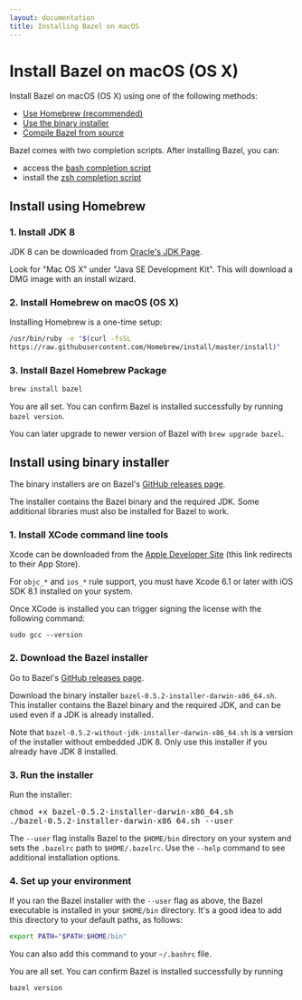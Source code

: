 ```yaml
---
layout: documentation
title: Installing Bazel on macOS
---
```


# <a name="mac-os-x"></a>Install Bazel on macOS (OS X)

Install Bazel on macOS (OS X) using one of the following methods:

*   [Use Homebrew (recommended)](#install-on-mac-os-x-homebrew)
*   [Use the binary installer](#install-with-installer-mac-os-x)
*   [Compile Bazel from source](install-compile-source.md)

Bazel comes with two completion scripts. After installing Bazel, you can:

*   access the [bash completion script](install.md)
*   install the [zsh completion script](install.md)

## <a name="install-on-mac-os-x-homebrew"></a>Install using Homebrew

### 1. Install JDK 8

JDK 8 can be downloaded from [Oracle's JDK
Page](http://www.oracle.com/technetwork/java/javase/downloads/jdk8-downloads-2133151.html).

Look for "Mac OS X" under "Java SE Development Kit". This will download a DMG
image with an install wizard.

### 2. Install Homebrew on macOS (OS X)

Installing Homebrew is a one-time setup:

```bash
/usr/bin/ruby -e "$(curl -fsSL
https://raw.githubusercontent.com/Homebrew/install/master/install)"
```

### 3. Install Bazel Homebrew Package

```bash
brew install bazel
```

You are all set. You can confirm Bazel is installed successfully by running
`bazel version`.

You can later upgrade to newer version of Bazel with `brew upgrade bazel`.

## <a name="install-with-installer-mac-os-x"></a>Install using binary installer

The binary installers are on Bazel's [GitHub releases page](https://github.com/bazelbuild/bazel/releases).

The installer contains the Bazel binary and the required JDK. Some additional
libraries must also be installed for Bazel to work.

### 1. Install XCode command line tools

Xcode can be downloaded from the [Apple Developer
Site](https://developer.apple.com/xcode/downloads/) (this link redirects to
their App Store).

For `objc_*` and `ios_*` rule support, you must have Xcode 6.1 or later with iOS
SDK 8.1 installed on your system.

Once XCode is installed you can trigger signing the license with the following
command:

```
sudo gcc --version
```

### 2. Download the Bazel installer

Go to Bazel's [GitHub releases page](https://github.com/bazelbuild/bazel/releases).

Download the binary installer `bazel-0.5.2-installer-darwin-x86_64.sh`. This
installer contains the Bazel binary and the required JDK, and can be used even
if a JDK is already installed.

Note that `bazel-0.5.2-without-jdk-installer-darwin-x86_64.sh` is a version of
the installer without embedded JDK 8. Only use this installer if you already
have JDK 8 installed.

### 3. Run the installer

Run the installer:

<pre>
chmod +x bazel-0.5.2-installer-darwin-x86_64.sh
./bazel-0.5.2-installer-darwin-x86_64.sh --user
</pre>

The `--user` flag installs Bazel to the `$HOME/bin` directory on your system and
sets the `.bazelrc` path to `$HOME/.bazelrc`. Use the `--help` command to see
additional installation options.

### 4. Set up your environment

If you ran the Bazel installer with the `--user` flag as above, the Bazel
executable is installed in your `$HOME/bin` directory. It's a good idea to add
this directory to your default paths, as follows:

```bash
export PATH="$PATH:$HOME/bin"
```

You can also add this command to your `~/.bashrc` file.

You are all set. You can confirm Bazel is installed successfully by running
```bash
bazel version
```
